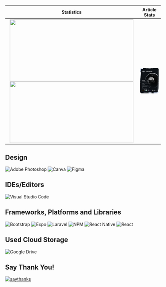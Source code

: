 | Statistics | Article Stats |
| :---------: | :-----------: | 
| <a href="https://github.com/srollorata/github-readme-stats"><img height=200 width="400" align="center" src="https://github-readme-stats.vercel.app/api?username=srollorata&show_icons=true&theme=github_dark_dimmed" /> </a> <a href="https://github.com/srollorata/convoychat"> <img height=200 width="400" align="center" src="https://github-readme-stats.vercel.app/api/top-langs?username=srollorata&layout=compact&langs_count=8&card_width=400&theme=github_dark_dimmed" /> </a> | <a href="https://app.daily.dev/wynrollorata"> <img src="https://github.com/srollorata/srollorata/blob/main/devcard.svg" width="400" alt="Selwyn Rollorata's Dev Card"/> </a> |


## Design
![Adobe Photoshop](https://img.shields.io/badge/adobe%20photoshop-%2331A8FF.svg?style=for-the-badge&logo=adobe%20photoshop&logoColor=white) 	![Canva](https://img.shields.io/badge/Canva-%2300C4CC.svg?style=for-the-badge&logo=Canva&logoColor=white) ![Figma](https://img.shields.io/badge/figma-%23F24E1E.svg?style=for-the-badge&logo=figma&logoColor=white) 

## IDEs/Editors
![Visual Studio Code](https://img.shields.io/badge/Visual%20Studio%20Code-0078d7.svg?style=for-the-badge&logo=visual-studio-code&logoColor=white)

## Frameworks, Platforms and Libraries
![Bootstrap](https://img.shields.io/badge/bootstrap-%238511FA.svg?style=for-the-badge&logo=bootstrap&logoColor=white) ![Expo](https://img.shields.io/badge/expo-1C1E24?style=for-the-badge&logo=expo&logoColor=#D04A37) ![Laravel](https://img.shields.io/badge/laravel-%23FF2D20.svg?style=for-the-badge&logo=laravel&logoColor=white) ![NPM](https://img.shields.io/badge/NPM-%23CB3837.svg?style=for-the-badge&logo=npm&logoColor=white) ![React Native](https://img.shields.io/badge/react_native-%2320232a.svg?style=for-the-badge&logo=react&logoColor=%2361DAFB) ![React](https://img.shields.io/badge/react-%2320232a.svg?style=for-the-badge&logo=react&logoColor=%2361DAFB)

## Used Cloud Storage
![Google Drive](https://img.shields.io/badge/Google%20Drive-4285F4?style=for-the-badge&logo=googledrive&logoColor=white)

## Say Thank You!
[![saythanks](https://img.shields.io/badge/say-thanks-ff69b4.svg)](https://saythanks.io/to/srollorata)


<!--
**srollorata/srollorata** is a ✨ _special_ ✨ repository because its `README.md` (this file) appears on your GitHub profile.
--- 

Here are some ideas to get you started:

- 🔭 I’m currently working on ...
- 🌱 I’m currently learning ...
- 👯 I’m looking to collaborate on ...
- 🤔 I’m looking for help with ...
- 💬 Ask me about ...
- 📫 How to reach me: ...
- 😄 Pronouns: ...
- ⚡ Fun fact: ...
-->
